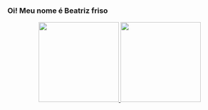 ### Oi! Meu nome é Beatriz friso
<div align="center">
  <a href="https://www.linkedin.com/in/beatriz-friso-3625a7234/">
  <img height="180em" src="https://github-readme-stats.vercel.app/api?username=beatrizfriso&show_icons=true&theme=dracula&include_all_commits=true&count_private=true"/>
  <img height="180em" src="https://github-readme-stats.vercel.app/api/top-langs/?username=beatrizfriso&layout=compact&langs_count=7&theme=dracula"/>
</div>
